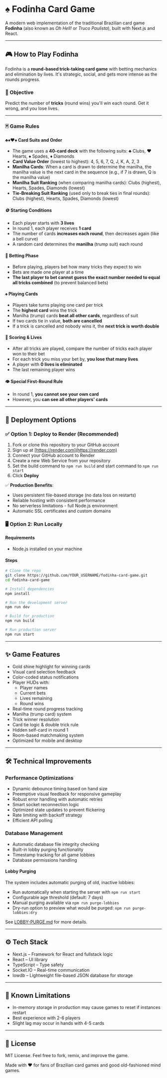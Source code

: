 # ♠️ Fodinha Card Game

A modern web implementation of the traditional Brazilian card game **Fodinha** (also known as *Oh Hell!* or *Truco Paulista*), built with Next.js and React.

---

## 🎮 How to Play Fodinha

Fodinha is a **round-based trick-taking card game** with betting mechanics and elimination by lives. It's strategic, social, and gets more intense as the rounds progress.

### 🧠 Objective
Predict the number of **tricks** (round wins) you'll win each round. Get it wrong, and you lose lives.

---

### 🃏 Game Rules

#### ♣️♦️♥️♠️ Card Suits and Order
- The game uses a **40-card deck** with the following suits: ♣ Clubs, ♥ Hearts, ♠ Spades, ♦ Diamonds
- **Card Value Order** (lowest to highest): 4, 5, 6, 7, Q, J, K, A, 2, 3
- **Manilha Cards**: When a card is drawn to determine the manilha, the manilha value is the next card in the sequence (e.g., if 7 is drawn, Q is the manilha value)
- **Manilha Suit Ranking** (when comparing manilha cards): Clubs (highest), Hearts, Spades, Diamonds (lowest)
- **Tie-Breaking Suit Ranking** (used only to break ties in final rounds): Clubs (highest), Hearts, Spades, Diamonds (lowest)

#### 🪙 Starting Conditions
- Each player starts with **3 lives**
- In round 1, each player receives **1 card**
- The number of cards **increases each round**, then decreases again (like a bell curve)
- A random card determines the **manilha** (trump suit) each round

#### 🔮 Betting Phase
- Before playing, players bet how many tricks they expect to win
- Bets are made one player at a time
- **The last player to bet cannot guess the exact number needed to equal all tricks combined** (to prevent balanced bets)

#### ♠️ Playing Cards
- Players take turns playing one card per trick
- The **highest card** wins the trick
- Manilha (trump) cards **beat all other cards**, regardless of suit
- If two cards tie in value, **both are cancelled**
- If a trick is cancelled and nobody wins it, the **next trick is worth double**

#### 🎯 Scoring & Lives
- After all tricks are played, compare the number of tricks each player won to their bet
- For each trick you miss your bet by, **you lose that many lives**
- A player with **0 lives is eliminated**
- The last remaining player wins

#### 👁️ Special First-Round Rule
- In round 1, **you cannot see your own card**
- However, you **can see all other players' cards**

---

## 🚀 Deployment Options

### ✅ Option 1: Deploy to Render (Recommended)

1. Fork or clone this repository to your GitHub account
2. Sign up at [https://render.com](https://render.com)
3. Connect your GitHub account to Render
4. Create a new Web Service from your repository
5. Set the build command to `npm run build` and start command to `npm run start`
6. Click **Deploy**

✅ **Production Benefits**: 
- Uses persistent file-based storage (no data loss on restarts)
- Reliable hosting with consistent performance
- No serverless limitations - full Node.js environment
- Automatic SSL certificates and custom domains

### 🖥️ Option 2: Run Locally

#### Requirements
- Node.js installed on your machine
  
#### Steps

```bash
# Clone the repo
git clone https://github.com/YOUR_USERNAME/fodinha-card-game.git
cd fodinha-card-game

# Install dependencies
npm install

# Run the development server
npm run dev

# Build for production
npm run build

# Run production server
npm run start
```

---

## ✨ Game Features
- Gold shine highlight for winning cards
- Visual card selection feedback
- Color-coded status notifications
- Player HUDs with:
  - Player names
  - Current bets
  - Lives remaining
  - Round wins
- Real-time round progress tracking
- Manilha (trump card) system
- Trick winner resolution
- Card tie logic & double trick rule
- Hidden self-card in round 1
- Room-based matchmaking system
- Optimized for mobile and desktop

---

## 🛠️ Technical Improvements

### Performance Optimizations
- Dynamic debounce timing based on hand size
- Preemptive visual feedback for responsive gameplay
- Robust error handling with automatic retries
- Smart socket reconnection logic
- Optimized state updates to prevent flickering
- Rate limiting with backoff strategy
- Efficient API polling

### Database Management
- Automatic database file integrity checking
- Built-in lobby purging functionality
- Timestamp tracking for all game lobbies
- Database permissions handling

#### Lobby Purging
The system includes automatic purging of old, inactive lobbies:
- Run automatically when starting the server with `npm run start`
- Configurable age threshold (default: 7 days)
- Manual purging available via `npm run purge-lobbies`
- Dry-run option to preview what would be purged: `npm run purge-lobbies:dry`

See [LOBBY-PURGE.md](LOBBY-PURGE.md) for more details.

---

## ⚙️ Tech Stack
- Next.js – Framework for React and fullstack logic
- React – UI library
- TypeScript – Type safety
- Socket.IO – Real-time communication
- lowdb – Lightweight file-based JSON database for storage

---

## 🧪 Known Limitations
- In-memory storage in production may cause games to reset if instances restart
- Best experience with 2-6 players
- Slight lag may occur in hands with 4-5 cards

---

## 📄 License

MIT License. Feel free to fork, remix, and improve the game.

Made with ❤️ for fans of Brazilian card games and good old-fashioned mind games.
